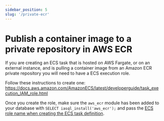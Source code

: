 ```yaml
---
sidebar_position: 5
slug: '/private-ecr'
---
```


# Publish a container image to a private repository in AWS ECR

If you are creating an ECS task that is hosted on AWS Fargate, or on an external instance, and is pulling a container image from an Amazon ECR private repository you will need to have a ECS execution role.

Follow these instructions to create one: https://docs.aws.amazon.com/AmazonECS/latest/developerguide/task_execution_IAM_role.html

Once you create the role, make sure the `aws_ecr` module has been added to your database with `SELECT iasql_install('aws_ecr');` and pass the [ECS role name when creating the ECS task definition](https://dbdocs.io/iasql/iasql?table=task_definition&schema=public&view=table_structure).